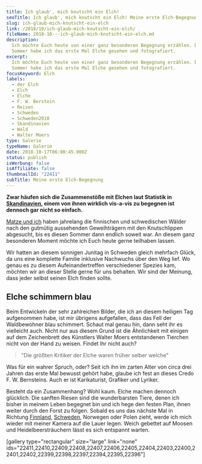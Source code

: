 ```yaml
---
title: Ich glaub', mich knutscht ein Elch!
seoTitle: Ich glaub', mich knutscht ein Elch! Meine erste Elch-Begegnung
slug: ich-glaub-mich-knutscht-ein-elch
link: /2018/10/ich-glaub-mich-knutscht-ein-elch/
fileName: 2018-10---ich-glaub-mich-knutscht-ein-elch.md
description:
  Ich möchte Euch heute von einer ganz besonderen Begegnung erzählen. Diesen
  Sommer habe ich das erste Mal Elche gesehen und fotografiert.
excerpt:
  Ich möchte Euch heute von einer ganz besonderen Begegnung erzählen. Diesen
  Sommer habe ich das erste Mal Elche gesehen und fotografiert.
focusKeyword: Elch
labels:
  - der Elch
  - Elch
  - Elche
  - F. W. Berstein
  - Reisen
  - Schweden
  - Schweden2018
  - Skandinavien
  - Wald
  - Walter Moers
type: Galerie
typeName: Galerie
date: 2018-10-17T06:00:45.000Z
status: publish
isWerbung: false
isAffiliate: false
thumbnailId: "22411"
subTitle: Meine erste Elch-Begegnung
---
```


<strong>Zwar häufen sich die Zusammenstöße mit Elchen laut Statistik in
<a href="https://cardamonchai.com/category/unterwegs/skandinavien/">Skandinavien</a>,
einem von ihnen wirklich vis-a-vis zu begegnen ist dennoch gar nicht so
einfach.</strong>

<a href="https://cardamonchai.com/2018/10/kurzgeschichte-die-vierte-welle/">Matze
und ich</a> haben jahrelang die finnischen und schwedischen Wälder nach den
gutmütig aussehenden Geweihträgern mit den Knutschlippen abgesucht, bis es
diesen Sommer dann endlich soweit war. An diesem ganz besonderen Moment möchte
ich Euch heute gerne teilhaben lassen.

Wir hatten an diesem sonnigen Junitag in Schweden gleich mehrfach Glück, da uns
eine komplette Familie inklusive Nachwuchs über den Weg lief. Wo genau es zu
diesem Aufeinandertreffen verschiedener Spezies kam, möchten wir an dieser
Stelle gerne für uns behalten. Wir sind der Meinung, dass jeder selbst seinen
Elch finden sollte.

## Elche schimmern blau

Beim Entwickeln der sehr zahlreichen Bilder, die ich an diesem heiligen Tag
aufgenommen habe, ist mir übrigens aufgefallen, dass das Fell der Waldbewohner
blau schimmert. Schaut mal genau hin, dann seht ihr es vielleicht auch. Nicht
nur aus diesem Grund ist die Ähnlichkeit mit einigen auf dem Zeichenbrett des
Künstlers Walter Moers entstandenen Tierchen nicht von der Hand zu weisen.
Findet Ihr nicht auch?

<blockquote>"Die größten Kritiker der Elche waren früher selber welche"</blockquote>

Was für ein wahrer Spruch, oder? Seit ich ihn im zarten Alter von circa drei
Jahren das erste Mal bewusst gehört habe, glaube ich fest an dieses Credo F. W.
Bernsteins. Auch er ist Karikaturist, Grafiker und Lyriker.

Besteht da ein Zusammenhang? Wohl kaum. Elche machen dennoch glücklich. Die
sanften Riesen sind die wunderbarsten Tiere, denen ich bisher in meinem Leben
begegnet bin und ich hege den festen Plan, ihnen weiter durch den Forst zu
folgen. Sobald es uns das nächste Mal in Richtung
<a href="https://cardamonchai.com/tag/finnland/">Finnland</a>,
<a href="https://cardamonchai.com/?s=schweden">Schweden</a>, Norwegen oder Polen
zieht, werde ich mich wieder mit meiner Kamera auf die Lauer legen. Weich
gebettet auf Moosen und Heidelbeersträuchern lässt es sich entspannt warten.

[gallery type="rectangular" size="large" link="none"
ids="22411,22410,22409,22408,22407,22406,22405,22404,22403,22400,22401,22402,22399,22398,22397,22394,22395,22396"]
